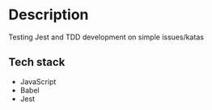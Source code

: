 # Description

Testing Jest and TDD development on simple issues/katas

## Tech stack

-   JavaScript
-   Babel
-   Jest 
